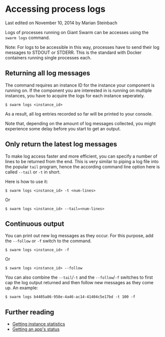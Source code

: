 # Accessing process logs

<p class="lastmod">Last edited on November 10, 2014 by Marian Steinbach</p>

Logs of processes running on Giant Swarm can be accesses using the `swarm logs` command.

Note: For logs to be accessible in this way, processes have to send their log messages to STDOUT or STDERR. This is the standard with Docker containers running single processes each.

## Returning all log messages

The command requires an instance ID for the instance your component is running on. If the component you are interested in is running on multiple instances, you have to acquire the logs for each instance seperately.

<!-- TODO link instance IDs reference page here once it's created -->

    $ swarm logs <instance_id>

As a result, all log entries recorded so far will be printed to your console.

Note that, depending on the amount of log messages collected, you might experience some delay before you start to get an output.

## Only return the latest log messages

To make log access faster and more efficient, you can specify a number of lines to be returned from the end. This is very similar to piping a log file into the popular `tail` program, hence the according command line option here is called `--tail` or `-t` in short.

Here is how to use it:

    $ swarm logs <instance_id> -t <num-lines>

Or

    $ swarm logs <instance_id> --tail=<num-lines>

## Continuous output

You can print out new log messages as they occur. For this purpose, add the `--follow` or `-f` switch to the command.

    $ swarm logs <instance_id> -f

Or

    $ swarm logs <instance_id> --follow

You can also combine the `--tail`/`-t` and the `--follow`/`-f` switches to first cap the log output returned and then follow new messages as they come up. An example:

    $ swarm logs b4405a86-958e-4a46-ac14-41404c5e17bd -t 100 -f

## Further reading

 * [Getting instance statistics](../status/)
 * [Getting an app's status](../status/)
